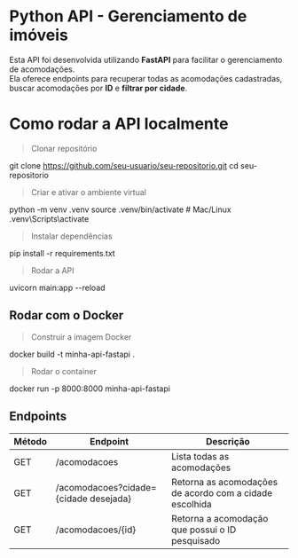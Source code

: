 # Python API - Gerenciamento de imóveis

Esta API foi desenvolvida utilizando **FastAPI** para facilitar o gerenciamento de acomodações.  
Ela oferece endpoints para recuperar todas as acomodações cadastradas, buscar acomodações por **ID** e **filtrar por cidade**.

# Como rodar a API localmente

>Clonar repositório

git clone https://github.com/seu-usuario/seu-repositorio.git cd seu-repositorio

>Criar e ativar o ambiente virtual

python -m venv .venv 
source .venv/bin/activate # Mac/Linux 
.venv\Scripts\activate

>Instalar dependências

pip install -r requirements.txt

>Rodar a API

uvicorn main:app --reload

## Rodar com o Docker

>Construir a imagem Docker

docker build -t minha-api-fastapi .

>Rodar o container

docker run -p 8000:8000 minha-api-fastapi

## Endpoints

|Método                |Endpoint                         |Descrição                        |
|----------------|-------------------------------|-----------------------------|
|GET			 |/acomodacoes            |Lista todas as acomodações            |
|GET             |/acomodacoes?cidade={cidade desejada}            |Retorna as acomodações de acordo com a cidade escolhida            |
|GET             |/acomodacoes/{id}|Retorna a acomodação que possui o ID pesquisado|


